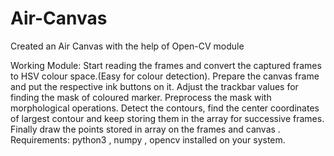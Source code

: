 # Air-Canvas
 Created an Air Canvas with the help of Open-CV module

Working Module: 
Start reading the frames and convert the captured frames to HSV colour space.(Easy for colour detection).
Prepare the canvas frame and put the respective ink buttons on it. Adjust the trackbar values for finding the mask of coloured marker.
Preprocess the mask with morphological operations.
Detect the contours, find the center coordinates of largest contour and keep storing them in the array for successive frames.
Finally draw the points stored in array on the frames and canvas .
Requirements: python3 , numpy , opencv installed on your system.
